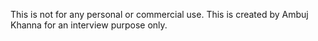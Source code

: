 This is not for any personal or commercial use. This is created by Ambuj Khanna for an interview purpose only.
